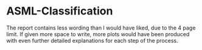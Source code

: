 # ASML-Classification

The report contains less wording than I would have liked, due to the 4 page limit. If given more space to write, more plots would have been produced with even further detailed explanations for each step of the process.
